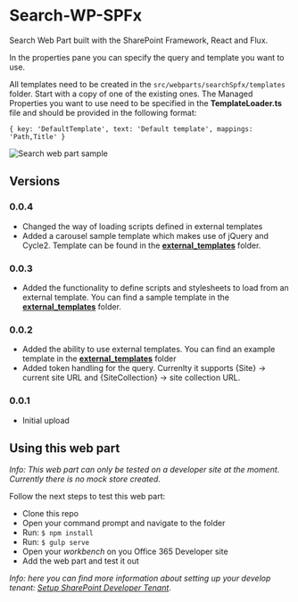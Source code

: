 # Search-WP-SPFx
Search Web Part built with the SharePoint Framework, React and Flux.

In the properties pane you can specify the query and template you want to use.

All templates need to be created in the `src/webparts/searchSpfx/templates` folder. Start with a copy of one of the existing ones. The Managed Properties you want to use need to be specified in the **TemplateLoader.ts** file and should be provided in the following format:

```{ key: 'DefaultTemplate', text: 'Default template', mappings: 'Path,Title' }```

![Search web part sample](https://github.com/estruyf/Search-WP-SPFx/blob/master/images/search-wp-spfx-external-template.gif?raw=true)

## Versions
### 0.0.4
- Changed the way of loading scripts defined in external templates
- Added a carousel sample template which makes use of jQuery and Cycle2. Template can be found in the [**external_templates**](https://github.com/estruyf/Search-WP-SPFx/tree/master/external_templates) folder.

### 0.0.3
- Added the functionality to define scripts and stylesheets to load from an external template. You can find a sample template in the [**external_templates**](https://github.com/estruyf/Search-WP-SPFx/tree/master/external_templates) folder.

### 0.0.2
- Added the ability to use external templates. You can find an example template in the [**external_templates**](https://github.com/estruyf/Search-WP-SPFx/tree/master/external_templates) folder
- Added token handling for the query. Currenlty it supports {Site} -> current site URL and {SiteCollection} -> site collection URL.

### 0.0.1
- Initial upload

## Using this web part
*Info: This web part can only be tested on a developer site at the moment. Currently there is no mock store created.*

Follow the next steps to test this web part:
- Clone this repo
- Open your command prompt and navigate to the folder
- Run: `$ npm install`
- Run: `$ gulp serve`
- Open your *workbench* on you Office 365 Developer site
- Add the web part and test it out

*Info: here you can find more information about setting up your develop tenant: [Setup SharePoint Developer Tenant](https://github.com/SharePoint/sp-dev-docs/wiki/Setup-SharePoint-Tenant)*.